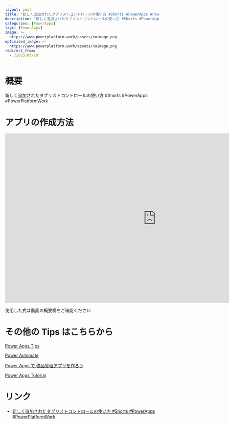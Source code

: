 ```yaml
---
layout: post
title: "新しく追加されたタブリストコントロールの使い方 #Shorts #PowerApps #PowerPlatformWork"
description: "新しく追加されたタブリストコントロールの使い方 #Shorts #PowerApps #PowerPlatformWorkを動画で分かりやすく解説"
categories: [PowerApps]
tags: [PowerApps]
image: >-
  https://www.powerplatform.work/assets/noimage.png
optimized_image: >-
  https://www.powerplatform.work/assets/noimage.png
redirect_from:
  - /2023/03/29
---
```



#  概要

新しく追加されたタブリストコントロールの使い方 #Shorts #PowerApps #PowerPlatformWork


# アプリの作成方法

<iframe width="983" height="553" src="https://www.youtube.com/embed/_tT39xvg9Mo" title="YouTube video player" frameborder="0" allow="accelerometer; autoplay; clipboard-write; encrypted-media; gyroscope; picture-in-picture" allowfullscreen></iframe>


使用した式は動画の概要欄をご確認ください


# その他の Tips はこちらから

[Power Apps Tips](https://www.youtube.com/watch?v=VrAQf3JQ7yM&list=PLVhFi1fb3DqakSLVMn22DDcySXh9jtzi- )


[Power Automate](https://www.youtube.com/watch?v=-YnJYT0ASEM&list=PLVhFi1fb3Dqbzic6GieqnLFgD3aTj-eHA)


[Power Apps で 備品管理アプリを作ろう](https://www.youtube.com/playlist?list=PLVhFi1fb3DqZM3HKb8Hea6XEL96990Fyn)


[Power Apps Tutorial](https://www.youtube.com/playlist?list=PLVhFi1fb3DqalxpL974VvAJvV4iWoSbe_)


# リンク


- [新しく追加されたタブリストコントロールの使い方 #Shorts #PowerApps #PowerPlatformWork](https://www.youtube.com/watch?v=_tT39xvg9Mo)

